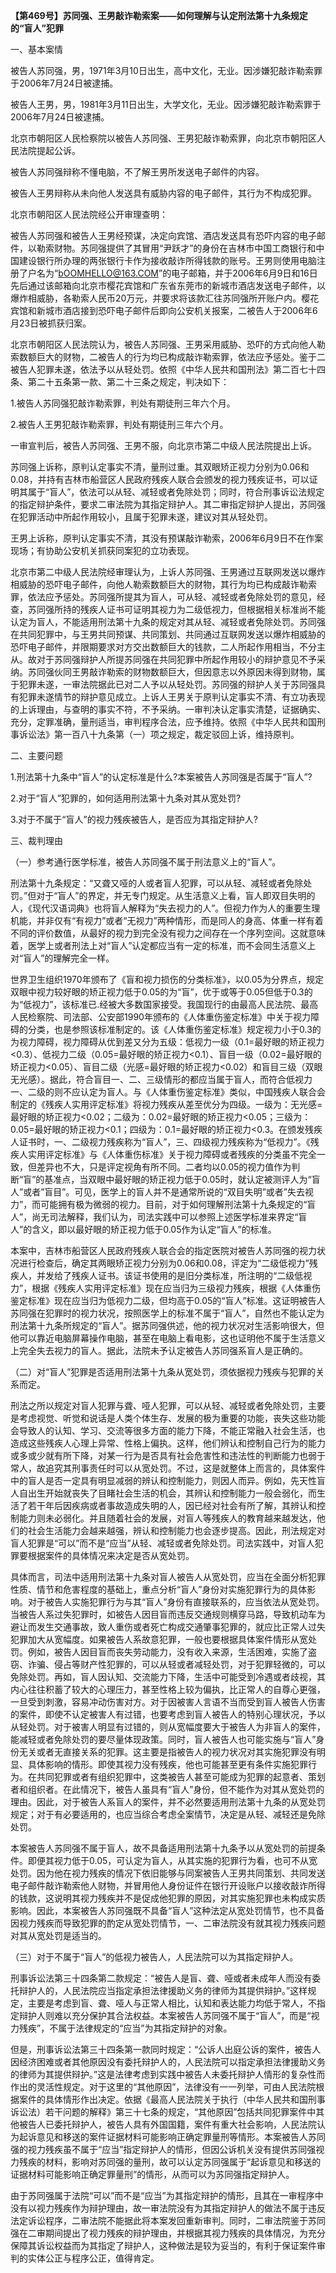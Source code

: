 **【第469号】苏同强、王男敲诈勒索案——如何理解与认定刑法第十九条规定的“盲人”犯罪**

一、基本案情

被告人苏同强，男，1971年3月10日出生，高中文化，无业。因涉嫌犯敲诈勒索罪于2006年7月24日被逮捕。

被告人王男，男，1981年3月11日出生，大学文化，无业。因涉嫌犯敲诈勒索罪于2006年7月24日被逮捕。

北京市朝阳区人民检察院以被告人苏同强、王男犯敲诈勒索罪，向北京市朝阳区人民法院提起公诉。

被告人苏同强辩称不懂电脑，不了解王男所发送电子邮件的内容。

被告人王男辩称从未向他人发送具有威胁内容的电子邮件，其行为不构成犯罪。

北京市朝阳区人民法院经公开审理查明：

被告人苏同强和被告人王男经预谋，决定向宾馆、酒店发送具有恐吓内容的电子邮件，以勒索财物。苏同强提供了其冒用“尹跃才”的身份在吉林市中国工商银行和中国建设银行所办理的两张银行卡作为接收敲诈所得钱款的账号。王男则使用电脑注册了户名为“bOOMHELLO@163.COM”的电子邮箱，并于2006年6月9日和16日先后通过该邮箱向北京市樱花宾馆和广东省东莞市的新城市酒店发送电子邮件，以爆炸相威胁，各勒索人民币20万元，并要求将该款汇往苏同强所开账户内。樱花宾馆和新城市酒店接到恐吓电子邮件后即向公安机关报案，二被告人于2006年6月23日被抓获归案。

北京市朝阳区人民法院认为，被告人苏同强、王男采用威胁、恐吓的方式向他人勒索数额巨大的财物，二被告人的行为均已构成敲诈勒索罪，依法应予惩处。鉴于二被告人犯罪未遂，依法予以从轻处罚。依照《中华人民共和国刑法》第二百七十四条、第二十五条第一款、第二十三条之规定，判决如下：

1.被告人苏同强犯敲诈勒索罪，判处有期徒刑三年六个月。

2.被告人王男犯敲诈勒索罪，判处有期徒刑三年六个月。

一审宣判后，被告人苏同强、王男不服，向北京市第二中级人民法院提出上诉。

苏同强上诉称，原判认定事实不清，量刑过重。其双眼矫正视力分别为0.06和0.08，并持有吉林市船营区人民政府残疾人联合会颁发的视力残疾证书，可以证明其属于“盲人”，依法可以从轻、减轻或者免除处罚；同时，符合刑事诉讼法规定的指定辩护条件，要求二审法院为其指定辩护人。其二审指定辩护人提出，苏同强在犯罪活动中所起作用较小，且属于犯罪未遂，建议对其从轻处罚。

王男上诉称，原判认定事实不清，其没有预谋敲诈勒索，2006年6月9日不在作案现场；有协助公安机关抓获同案犯的立功表现。

北京市第二中级人民法院经审理认为，上诉人苏同强、王男通过互联网发送以爆炸相威胁的恐吓电子邮件，向他人勒索数额巨大的财物，其行为均已构成敲诈勒索罪，依法应予惩处。苏同强所提其为盲人，可从轻、减轻或者免除处罚的意见，经查，苏同强所持的残疾人证书可证明其视力为二级低视力，但根据相关标准尚不能认定为盲人，不能适用刑法第十九条的规定对其从轻、减轻或者免除处罚。苏同强在共同犯罪中，与王男共同预谋、共同策划、共同通过互联网发送以爆炸相威胁的恐吓电子邮件，并限期要求对方交出数额巨大的钱款，二人所起作用相当，不分主从。故对于苏同强辩护人所提苏同强在共同犯罪中所起作用较小的辩护意见不予采纳。苏同强伙同王男敲诈勒索的财物数额巨大，但因意志以外原因未得到财物，属于犯罪未遂，一审法院据此已对二人予以从轻处罚。苏同强的辩护人关于苏同强具有犯罪未遂情节的辩护意见成立。上诉人王男关于原判认定事实不清、有立功表现的上诉理由，与查明的事实不符，不予采纳。一审判决认定事实清楚，证据确实、充分，定罪准确，量刑适当，审判程序合法，应予维持。依照《中华人民共和国刑事诉讼法》第一百八十九条第（一）项之规定，裁定驳回上诉，维持原判。

二、主要问题

1.刑法第十九条中“盲人”的认定标准是什么?本案被告人苏同强是否属于“盲人”?

2.对于“盲人”犯罪的，如何适用刑法第十九条对其从宽处罚?

3.对于不属于“盲人”的视力残疾被告人，是否应为其指定辩护人?

三、裁判理由

（一）参考通行医学标准，被告人苏同强不属于刑法意义上的“盲人”。

刑法第十九条规定：“又聋又哑的人或者盲人犯罪，可以从轻、减轻或者免除处罚。”但对于“盲人”的界定，并无专门规定。从生活意义上看，盲人即双目失明的人，《现代汉语词典》也将盲人解释为“失去视力的人”。但视力作为人的重要生理机能，并非仅有“有视力”或者“无视力”两种情形，而是同人的身高、体重一样有着不同的评价数值，从最好的视力到完全没有视力之间存在一个序列空间。这就意味着，医学上或者刑法上对“盲人”认定都应当有一定的标准，而不会同生活意义上对“盲人”的理解完全一样。

世界卫生组织1970年颁布了《盲和视力损伤的分类标准》，以0.05为分界点，规定双眼中视力较好眼的矫正视力低于0.05的为“盲”，优于或等于0.05但低于0.3的为“低视力”，该标准已.经被大多数国家接受。我国现行的由最高人民法院、最高人民检察院、司法部、公安部1990年颁布的《人体重伤鉴定标准》中关于视力障碍的分类，也是参照该标准制定的。该《人体重伤鉴定标准》规定视力小于0.3的为视力障碍，视力障碍从优到差又分为五级：低视力一级（0.1=最好眼的矫正视力<0.3）、低视力二级（0.05=最好眼的矫正视力<0.1）、盲目一级（0.02=最好眼的矫正视力<0.05）、盲目二级（光感=最好眼的矫正视力<0.02）和盲目三级（双眼无光感）。据此，符合盲目一、二、三级情形的都应当属于盲人，而符合低视力一、二级的则不应认定为盲人。与《人体重伤鉴定标准》类似，中国残疾人联合会制定的《残疾人实用评定标准》将视力残疾从差至优分为四级。一级为：无光感=最好眼的矫正视力<0.02；二级为：0.02=最好眼的矫正视力<0.05；三级为：0.05=最好眼的矫正视力<0.1；四级为：0.1=最好眼的矫正视力<0.3。在颁发残疾人证书时，一、二级视力残疾称为“盲人”，三、四级视力残疾称为“低视力”。《残疾人实用评定标准》与《人体重伤标准》关于视力障碍或者残疾的分类虽不完全一致，但差异也不大，只是评定视角有所不同。二者均以0.05的视力值作为判断“盲”的基准点，当双眼中最好眼的矫正视力低于0.05时，就认定被测评人为“盲人”或者”盲目”。可见，医学上的盲人并不是通常所说的“双目失明”或者”失去视力”，而可能拥有极为微弱的视力。目前，对于如何理解刑法第十九条规定的“盲人”，尚无司法解释，我们认为，司法实践中可以参照上述医学标准来界定“盲人”的含义，即以最好眼的矫正视力低于0.05作为认定“盲人”的标准。

本案中，吉林市船营区人民政府残疾人联合会的指定医院对被告人苏同强的视力状况进行检查后，确定其两眼矫正视力分别为0.06和0.08，评定为“二级低视力”残疾人，并发给了残疾人证书。该证书使用的是旧分类标准，所注明的“二级低视力”，根据《残疾人实用评定标准》现在应当归为三级视力残疾，根据《人体重伤鉴定标准》现在应当归为低视力二级，但均高于0.05的“盲人”标准。这证明被告人苏同强在犯罪时的视力状况，按照医学上的标准不属于“盲人”，自然也不能认定为刑法第十九条所规定的“盲人”。据苏同强供述，他的视力状况对生活影响很大，但他可以靠近电脑屏幕操作电脑，甚至在电脑上看电影，这也证明他不属于生活意义上完全失去视力的盲人。据此，法院未予认定被告人苏同强系盲人是正确的。

（二）对“盲人”犯罪是否适用刑法第十九条从宽处罚，须依据视力残疾与犯罪的关系而定。

刑法之所以规定对盲人犯罪与聋、哑人犯罪，可以从轻、减轻或者免除处罚，主要是考虑视觉、听觉和说话是人类个体生存、发展的极为重要的功能，丧失这些功能会导致人的认知、学习、交流等很多方面的能力下降，不能正常融入社会生活，也造成这些残疾人心理上异常、性格上偏执。这样，他们辨认和控制自己行为的能力或多或少就有所下降，对某一行为是否具有社会危害性和违法性的判断能力也弱于常人，故追究其刑事责任时可以从宽处罚。不过，这是就整体上而言的，具体案件中的盲人是否一定具有明显减弱的辨认和控制能力，则因人而异。例如，先天性盲人自出生开始就丧失了目睹社会生活的机会，其辨认和控制能力一般会弱化，而生活了若干年后因疾病或者事故造成失明的人，因已经对社会有所了解，其辨认和控制能力则未必弱化。并且随着社会的发展，对盲人等残疾人的教育越来越发达，他们的社会生活能力会越来越强，辨认和控制能力也会逐步提高。因此，刑法规定对盲人犯罪是“可以”而不是“应当”从轻、减轻或者免除处罚。司法实践中，对盲人犯罪要根据案件的具体情况来决定是否从宽处罚。

具体而言，司法中适用刑法第十九条对盲人被告人从宽处罚，应当在全面分析犯罪性质、情节和危害程度的基础上，重点分析“盲人”身份对实施犯罪行为的具体影响。对于被告人实施犯罪行为与其“盲人”身份有直接联系的，应当依法从宽处罚。当被告人系过失犯罪时，如被告人因目盲而违反交通规则横穿马路，导致机动车为避让而发生交通事故，致人重伤或者死亡构成交通肇事犯罪的，就应比正常人过失犯罪加大从宽幅度。如果被告人系故意犯罪，一般也要根据具体案件情形从宽处罚。例如，被告人因目盲而丧失劳动能力，没有收入来源，生活困难，实施了盗窃、诈骗、侵占等财产性犯罪的，可以从轻或者减轻处罚，对于犯罪轻微的，可以免除处罚。再如，盲人因认知、交流能力下降，生活中可能受到冷遇或者歧视，其内心往往积蓄了较大的心理压力，甚至性格上较为偏执，比正常人的自尊心更强，一旦受到刺激，容易冲动伤害对方。对于因被害人言语不当而受到盲人被告人伤害的案件，即使不认定被害人有过错，也要考虑到盲人被告人的特别心理状况，予以从轻处罚。对于被害人明显有过错的，则从宽幅度要大于被告人为非盲人的案件，能减轻或者免除处罚的要尽量体现政策。同时，盲人被告人也可能实施与“盲人”身份无关或者无直接关系的犯罪。这主要是指被告人的视力状况对其实施犯罪没有明显、具体影响的情形。即使其视力没有残疾，他也可能甚至更有条件实施犯罪行为。在共同犯罪或者有组织犯罪中，这类被告人甚至可能成为犯罪的起意者、策划者和组织者。在此情况下，被告人虽具有“盲人”身份，但不能作为对其从宽处罚的理由。因此，对于被告人系盲人的案件，并不必然要适用刑法第十九条的从宽处罚规定；对于有必要适用的，也应当综合考虑全案情节，决定是从轻、减轻还是免除处罚。

本案被告人苏同强不属于盲人，故不具备适用刑法第十九条予以从宽处罚的前提条件。即便其视力低于0.05，可认定为盲人，从其实施的犯罪行为看，也可不从宽处罚。因为他在视力残疾的情况下依旧能够与同案被告人王男共同策划、共同发送电子邮件敲诈勒索他人财物，并冒用他人身份证件在银行开设账户以接收敲诈所得的钱款，这说明其视力残疾并不是促成他犯罪的原因，对其实施犯罪也未构成实质影响。因此，本案被告人苏同强既不具备“盲人”这种法定从宽处罚情节，也不具备因视力残疾而导致犯罪的酌定从宽处罚情节，一、二审法院没有就其视力残疾问题对其从宽处罚是适当的。

（三）对于不属于“盲人”的低视力被告人，人民法院可以为其指定辩护人。

刑事诉讼法第三十四条第二款规定：“被告人是盲、聋、哑或者未成年人而没有委托辩护人的，人民法院应当指定承担法律援助义务的律师为其提供辩护。”这样规定，主要是考虑到盲、聋、哑人与正常人相比，认知和表达能力均低于常人，不指定辩护人则难以充分保护其合法权益。本案被告人苏同强不属于“盲人”，而是“视力残疾”，不属于法律规定的“应当”为其指定辩护的对象。

但是，刑事诉讼法第三十四条第一款同时规定：“公诉人出庭公诉的案件，被告人因经济困难或者其他原因没有委托辩护人的，人民法院可以指定承担法律援助义务的律师为其提供辩护。”这是法律考虑到实践中被告人未委托辩护人情形的复杂性而作出的灵活性规定。对于这里的“其他原因”，法律没有一一列举，可由人民法院根据案件的具体情形作出决定。依据《最高人民法院关于执行（中华人民共和国刑事诉讼法）若干问题的解释》第三十七条的规定，“其他原因”包括共同犯罪案件中其他被告人已委托辩护人，被告人具有外国国籍，案件有重大社会影响，人民法院认为起诉意见和移送的案件证据材料可能影响正确定罪量刑等情形。本案被告人苏同强的视力残疾虽不属于“应当”指定辩护人的情形，但因公诉机关没有提供苏同强视力残疾的材料，影响对苏同强的量刑，故可以认定苏同强属于“起诉意见和移送的证据材料可能影响正确定罪量刑”的情形，从而可以为苏同强指定辩护人。

由于苏同强属于法院“可以”而不是“应当”为其指定辩护的情形，且其在一审程序中没有以视力残疾作为辩护理由，故一审法院没有为其指定辩护人的做法不属于违反法定诉讼程序，二审法院不能据此将本案发回重新审判。同时，二审法院鉴于苏同强在二审期间提出了视力残疾的辩护理由，并根据其视力残疾的具体情况，为充分保障其诉讼权益而为其指定了辩护人，这种做法是较为妥当的，有利于保证案件审判的实体公正与程序公正，值得肯定。